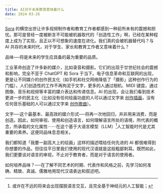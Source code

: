 ```yaml
---
title: AI对于未来教育意味着什么
date: 2024-03-26
---
```


[Sora](https://openai.com/sora) 的横空出世让许多视频制作者和教育工作者都感到一种前所未有的震撼和担忧。那可是曾经一度被断言不可能被机器取代的「创造性工作」啊，已经在某种程度上成为了实现，且正以不可想象的速度在进化。我们真的会被机器替代吗？与 AI 共存的未来时代，对于学生、家长和教育工作者又意味着什么？

品味──将是未来的学生应具备的最为重要的品质。

工业革命创造了许多新的媒介，比如录音和摄影。它们的出现于廿世纪社会的震撼和影响，完全不亚于 ChatGPT 和 Sora 于当下。电子信息革命和互联网的出现，更是让不同媒介的创作民主化（如手机和社交网络降低了「摄影」这种创作行为的门槛），人们创造性的工作不再拘泥于文字，更多的人通过相机、MIDI 键盘，通过图像、音乐和视频等丰富的媒介表达和传递信息。AI 的出现，会让我们看到技术更进一步的民主化（比如没有任何绘画功底的人可以通过文字来 [创作插画](https://www.midjourney.com/)，没有任何音乐基础的人可以通过文字来 [创作歌曲](https://suno.ai/)）。

文字──这个最基本、最高效的媒介形式──将再一次地回归，并非用来消费，而是创造。因此，如何审视、使用和创造语言，如何理解语言所处的语境，所代表的概念，所承载的文化属性⋯⋯在这个基于大语言模型（LLM）[^1]人工智能时代是尤其重要的素养。这便同品味息息相关。

我们都知道「我要一副高大上的绘画」这样的描述喂给任何先进的 AI 都很难得到你想要的作品，但往往平日里我们使用的现代汉语就是这般粗鄙刺耳。既然如此，我们更要谈对语言的审视，不止对于教育者，而是对于语言的使用者。

如何培养品味？──在了解不同艺术的时期、代表作和风格之前，先学习如何准确、精致、真诚、儒雅地用现代汉语表达和叙述吧。


[^1]: 或许在不远的将来会出现摆脱语言交互，且完全基于神经元的人工智能；